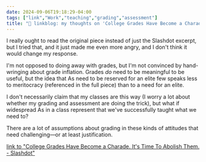 ```yaml
---
date: 2024-09-06T19:18:29-04:00
tags: ["link","Work","teaching","grading","assessment"]
title: "🔗 linkblog: my thoughts on 'College Grades Have Become a Charade. It's Time To Abolish Them. - Slashdot'"
---
```

I really ought to read the original piece instead of just the Slashdot excerpt, but I tried that, and it just made me even more angry, and I don't think it would change my response.

I'm not opposed to doing away with grades, but I'm not convinced by hand-wringing about grade inflation. Grades *do* need to be meaningful to be useful, but the idea that As need to be reserved for an elite few speaks less to meritocracy (referenced in the full piece) than to a need for an elite. 

I don't necessarily claim that my classes are this way (I worry a lot about whether my grading and assessment are doing the trick), but what if widespread As in a class represent that we've successfully taught what we need to?

There are a lot of assumptions about grading in these kinds of attitudes that need challenging—or at least justification.

[link to "College Grades Have Become a Charade. It's Time To Abolish Them. - Slashdot"](https://m.slashdot.org/story/432810)